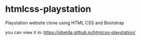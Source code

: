 # htmlcss-playstation

Playstation website clone using HTML CSS and Bootstrap

you can view it in:
https://gbelda.github.io/htmlcss-playstation/

